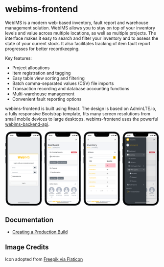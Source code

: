 # webims-frontend
WebIMS is a modern web-based inventory, fault report and warehouse management solution. WebIMS allows you to stay on top of your inventory levels and value across multiple locations, as well as multiple projects. The interface makes it easy to search and filter your inventory and to assess the state of your current stock. It also facilitates tracking of item fault report progresses for better recordkeeping.

Key features:
- Project allocations 
- Item registration and tagging
- Easy table view sorting and filtering
- Batch comma-separated values (CSV) file imports
- Transaction recording and database accounting functions 
- Multi-warehouse management
- Convenient fault reporting options

webims-frontend is built using React. The design is based on AdminLTE.io, a fully responsive Bootstrap template, fits many screen resolutions from small mobile devices to large desktops. webims-frontend uses the powerful [webims-backend-api](https://github.com/zammitjohn/webims-backend-api).

!["WebIMS Demo"](docs/images/demo.png "WebIMS Demo")

## Documentation
- [Creating a Production Build](docs/production_build.md)

## Image Credits
Icon adopted from [Freepik via Flaticon](https://www.flaticon.com/authors/freepik)